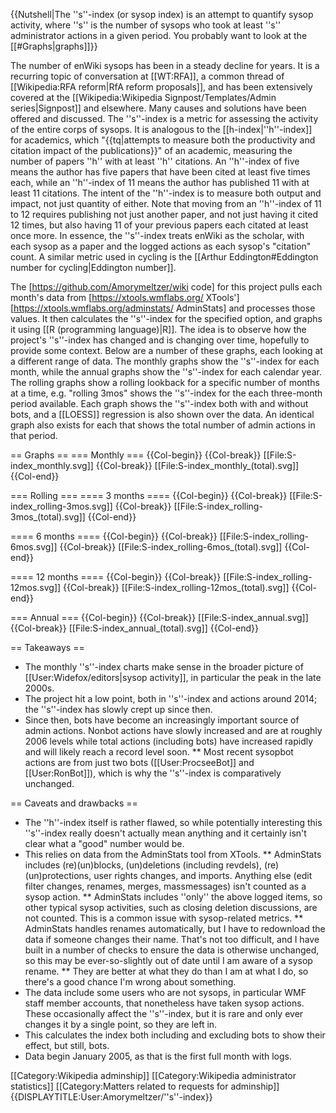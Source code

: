 {{Nutshell|The ''s''-index (or sysop index) is an attempt to quantify sysop activity, where ''s'' is the number of sysops who took at least ''s'' administrator actions in a given period.  You probably want to look at the [[#Graphs|graphs]]}}

The number of enWiki sysops has been in a steady decline for years.  It is a recurring topic of conversation at [[WT:RFA]], a common thread of [[Wikipedia:RFA reform|RfA reform proposals]], and has been extensively covered at the [[Wikipedia:Wikipedia Signpost/Templates/Admin series|Signpost]] and elsewhere.  Many causes and solutions have been offered and discussed.  The ''s''-index is a metric for assessing the activity of the entire corps of sysops.  It is analogous to the [[h-index|''h''-index]] for academics, which "{{tq|attempts to measure both the productivity and citation impact of the publications}}" of an academic, measuring the number of papers ''h'' with at least ''h'' citations.  An ''h''-index of five means the author has five papers that have been cited at least five times each, while an ''h''-index of 11 means the author has published 11 with at least 11 citations.  The intent of the ''h''-index is to measure both output and impact, not just quantity of either.  Note that moving from an ''h''-index of 11 to 12 requires publishing not just another paper, and not just having it cited 12 times, but also having 11 of your previous papers each citated at least once more.  In essence, the ''s''-index treats enWiki as the scholar, with each sysop as a paper and the logged actions as each sysop's "citation" count.  A similar metric used in cycling is the [[Arthur Eddington#Eddington number for cycling|Eddington number]].

The [https://github.com/Amorymeltzer/wiki code] for this project pulls each month's data from [https://xtools.wmflabs.org/ XTools'] [https://xtools.wmflabs.org/adminstats/ AdminStats] and processes those values.  It then calculates the ''s''-index for the specified option, and graphs it using [[R (programming language)|R]].  The idea is to observe how the project's ''s''-index has changed and is changing over time, hopefully to provide some context.  Below are a number of these graphs, each looking at a different range of data.  The monthly graphs show the ''s''-index for each month, while the annual graphs show the ''s''-index for each calendar year.  The rolling graphs show a rolling lookback for a specific number of months at a time, e.g. "rolling 3mos" shows the ''s''-index for the each three-month period available.  Each graph shows the ''s''-index both with and without bots, and a [[LOESS]] regression is also shown over the data.  An identical graph also exists for each that shows the total number of admin actions in that period.

== Graphs ==
=== Monthly ===
{{Col-begin}}
{{Col-break}}
[[File:S-index_monthly.svg]]
{{Col-break}}
[[File:S-index_monthly_(total).svg]]
{{Col-end}}

=== Rolling ===
==== 3 months ====
{{Col-begin}}
{{Col-break}}
[[File:S-index_rolling-3mos.svg]]
{{Col-break}}
[[File:S-index_rolling-3mos_(total).svg]]
{{Col-end}}

==== 6 months ====
{{Col-begin}}
{{Col-break}}
[[File:S-index_rolling-6mos.svg]]
{{Col-break}}
[[File:S-index_rolling-6mos_(total).svg]]
{{Col-end}}

==== 12 months ====
{{Col-begin}}
{{Col-break}}
[[File:S-index_rolling-12mos.svg]]
{{Col-break}}
[[File:S-index_rolling-12mos_(total).svg]]
{{Col-end}}

=== Annual ===
{{Col-begin}}
{{Col-break}}
[[File:S-index_annual.svg]]
{{Col-break}}
[[File:S-index_annual_(total).svg]]
{{Col-end}}

== Takeaways ==
* The monthly ''s''-index charts make sense in the broader picture of [[User:Widefox/editors|sysop activity]], in particular the peak in the late 2000s.
* The project hit a low point, both in ''s''-index and actions around 2014; the ''s''-index has slowly crept up since then.
* Since then, bots have become an increasingly important source of admin actions.  Nonbot actions have slowly increased and are at roughly 2006 levels while total actions (including bots) have increased rapidly and will likely reach a record level soon.
** Most recent sysopbot actions are from just two bots ([[User:ProcseeBot]] and [[User:RonBot]]), which is why the ''s''-index is comparatively unchanged.

== Caveats and drawbacks ==
* The ''h''-index itself is rather flawed, so while potentially interesting this ''s''-index really doesn't actually mean anything and it certainly isn't clear what a "good" number would be.
* This relies on data from the AdminStats tool from XTools.
** AdminStats includes (re)(un)blocks, (un)deletions (including revdels), (re)(un)protections, user rights changes, and imports.  Anything else (edit filter changes, renames, merges, massmessages) isn't counted as a sysop action.
** AdminStats includes ''only'' the above logged items, so other typical sysop activities, such as closing deletion discussions, are not counted.  This is a common issue with sysop-related metrics.
** AdminStats handles renames automatically, but I have to redownload the data if someone changes their name.  That's not too difficult, and I have built in a number of checks to ensure the data is otherwise unchanged, so this may be ever-so-slightly out of date until I am aware of a sysop rename.
** They are better at what they do than I am at what I do, so there's a good chance I'm wrong about something.
* The data include some users who are not sysops, in particular WMF staff member accounts, that nonetheless have taken sysop actions.  These occasionally affect the ''s''-index, but it is rare and only ever changes it by a single point, so they are left in.
* This calculates the index both including and excluding bots to show their effect, but still, bots.
* Data begin January 2005, as that is the first full month with logs.

[[Category:Wikipedia adminship]]
[[Category:Wikipedia administrator statistics]]
[[Category:Matters related to requests for adminship]]
{{DISPLAYTITLE:User:Amorymeltzer/''s''-index}}
